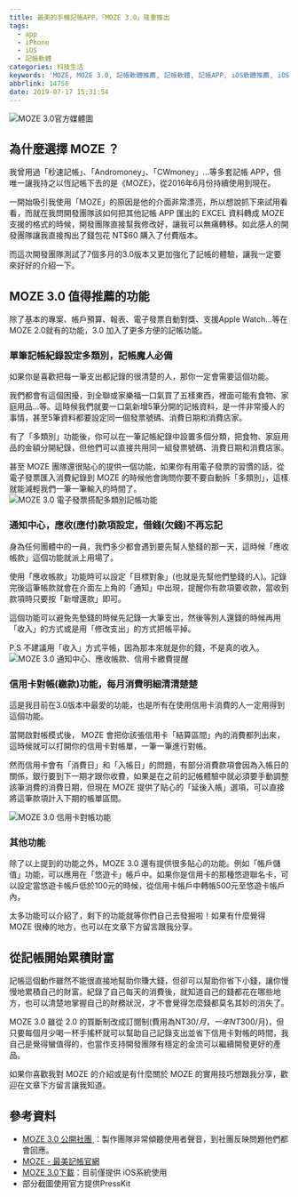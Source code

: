 ```yaml
---
title: 最美的手機記帳APP，「MOZE 3.0」隆重推出
tags:
  - app
  - iPhone
  - iOS
  - 記帳軟體
categories: 科技生活
keywords: 'MOZE, MOZE 3.0, 記帳軟體推薦, 記帳軟體, 記帳APP, iOS軟體推薦, iOS記帳APP'
abbrlink: 14756
date: 2019-07-17 15:31:54
---
```


![MOZE 3.0官方媒體圖](https://res.cloudinary.com/larrynote/image/upload/v1567305907/larrynotepost/images30_bwzjrk.jpg)

## 為什麼選擇 MOZE ？
我曾用過「秒速記帳」、「Andromoney」、「CWmoney」...等多套記帳 APP，但唯一讓我持之以恆記帳下去的是《MOZE》，從2016年6月份持續使用到現在。

一開始吸引我使用「MOZE」的原因是他的介面非常漂亮，所以想說抓下來試用看看，而就在我問開發團隊該如何把其他記帳 APP 匯出的 EXCEL 資料轉成 MOZE 支援的格式的時候，開發團隊直接幫我修改好，讓我可以無痛轉移。如此感人的開發團隊讓我直接掏出了錢包花 NT$60 購入了付費版本。

而這次開發團隊測試了7個多月的3.0版本又更加強化了記帳的體驗，讓我一定要來好好的介紹一下。

<!--more-->

## MOZE 3.0 值得推薦的功能
除了基本的專案、帳戶預算、報表、電子發票自動對獎、支援Apple Watch...等在MOZE 2.0就有的功能，3.0 加入了更多方便的記帳功能。

### 單筆記帳紀錄設定多類別，記帳魔人必備
如果你是喜歡把每一筆支出都記錄的很清楚的人，那你一定會需要這個功能。

我們都會有這個困擾，到全聯或家樂福一口氣買了五樣東西，裡面可能有食物、家庭用品...等。這時候我們就要一口氣新增5筆分開的記帳資料，是一件非常擾人的事情，甚至5筆資料都要設定同一個發票號碼、消費日期和消費店家。

有了「多類別」功能後，你可以在一筆記帳紀錄中設置多個分類，把食物、家庭用品的金額分開紀錄，但他們可以直接共用同一組發票號碼、消費日期和消費店家。

甚至 MOZE 團隊還很貼心的提供一個功能，如果你有用電子發票的習慣的話，從電子發票匯入消費紀錄到 MOZE 的時候他會詢問你要不要自動拆「多類別」，這樣就能減輕我們一筆一筆輸入的時間了。
![MOZE 3.0 電子發票搭配多類別記帳功能](https://res.cloudinary.com/larrynote/image/upload/v1567305906/larrynotepost/images31_kswpnt.jpg)

### 通知中心，應收(應付)款項設定，借錢(欠錢)不再忘記
身為任何團體中的一員，我們多少都會遇到要先幫人墊錢的那一天，這時候「應收帳款」這個功能就派上用場了。

使用「應收帳款」功能時可以設定「目標對象」(也就是先幫他們墊錢的人)。記錄完後這筆帳款就會在介面左上角的「通知」中出現，提醒你有款項要收款，當收到款項時只要按「新增還款」即可。

這個功能可以避免先墊錢的時候先記錄一大筆支出，然後等別人還錢的時候再用「收入」的方式或是用「修改支出」的方式把帳平掉。

P.S 不建議用「收入」方式平帳，因為那本來就是你的錢，不是真的收入。
![MOZE 3.0 通知中心、應收帳款、信用卡繳費提醒](https://res.cloudinary.com/larrynote/image/upload/v1567305906/larrynotepost/images32_uiorbp.jpg)

### 信用卡對帳(繳款)功能，每月消費明細清清楚楚
這是我目前在3.0版本中最愛的功能，也是所有在使用信用卡消費的人一定用得到這個功能。

當開啟對帳模式後， MOZE 會把你該張信用卡「結算區間」內的消費都列出來，這時候就可以打開你的信用卡對帳單，一筆一筆進行對帳。

然而信用卡會有「消費日」和「入帳日」的問題，有部分消費款項會因為入帳日的關係，銀行要到下一期才跟你收費，如果是在之前的記帳體驗中就必須要手動調整該筆消費的消費日期，但現在 MOZE 提供了貼心的「延後入帳」選項，可以直接將這筆款項計入下期的帳單區間。

![MOZE 3.0 信用卡對帳功能](https://res.cloudinary.com/larrynote/image/upload/v1567305906/larrynotepost/images33_qeanhp.jpg)

### 其他功能
除了以上提到的功能之外，MOZE 3.0 還有提供很多貼心的功能。例如「帳戶儲值」功能，可以應用在「悠遊卡」帳戶中。如果你是信用卡的那種悠遊聯名卡，可以設定當悠遊卡帳戶低於100元的時候，從信用卡帳戶中轉帳500元至悠遊卡帳戶內，

太多功能可以介紹了，剩下的功能就等你們自己去發掘啦！如果有什麼覺得 MOZE 很棒的地方，也可以在文章下方留言跟我分享。

## 從記帳開始累積財富
記帳這個動作雖然不能很直接地幫助你賺大錢，但卻可以幫助你省下小錢，讓你慢慢地累積自己的財富。紀錄了自己每天的消費後，就知道自己的錢都花在哪些地方，也可以清楚地掌握自己的財務狀況，才不會覺得怎麼錢都莫名其妙的消失了。

MOZE 3.0 雖從 2.0 的買斷制改成訂閱制(費用為NT$30/月，一年NT$300/月)，但只要每個月少喝一杯手搖杯就可以幫助自己記錄支出並省下信用卡對帳的時間，我自己是覺得蠻值得的，也當作支持開發團隊有穩定的金流可以繼續開發更好的產品。

如果你喜歡我對 MOZE 的介紹或是有什麼關於 MOZE 的實用技巧想跟我分享，歡迎在文章下方留言讓我知道。

## 參考資料
* [MOZE 3.0 公開社團 ](https://www.facebook.com/groups/moze3/)：製作團隊非常傾聽使用者聲音，到社團反映問題他們都會回應。
* [MOZE - 最美記帳官網](https://moze.app/)
* [MOZE 3.0下載](https://apps.apple.com/tw/app/moze-3-0/id1460011387)：目前僅提供 iOS系統使用
* 部分截圖使用官方提供PressKit